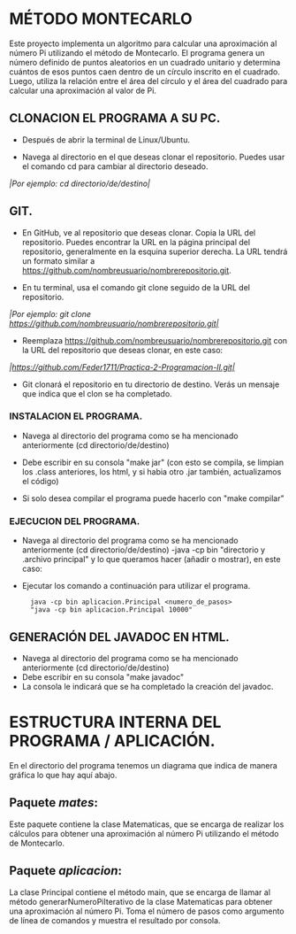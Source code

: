 # MÉTODO MONTECARLO

Este proyecto implementa un algoritmo para calcular una aproximación al número Pi utilizando el método de Montecarlo. El programa genera un número definido de puntos aleatorios en un cuadrado unitario y determina cuántos de esos puntos caen dentro de un círculo inscrito en el cuadrado. Luego, utiliza la relación entre el área del círculo y el área del cuadrado para calcular una aproximación al valor de Pi.

## CLONACION EL PROGRAMA A SU PC.

- Después de abrir la terminal de Linux/Ubuntu.

- Navega al directorio en el que deseas clonar el repositorio. Puedes usar el comando cd para cambiar al directorio deseado.

 *|Por ejemplo: cd directorio/de/destino|*

## GIT.

- En GitHub, ve al repositorio que deseas clonar. Copia la URL del repositorio. Puedes encontrar la URL en la página principal del repositorio, generalmente en la esquina superior derecha. La URL tendrá un formato similar a https://github.com/nombreusuario/nombrerepositorio.git.

- En tu terminal, usa el comando git clone seguido de la URL del repositorio. 

*|Por ejemplo: git clone https://github.com/nombreusuario/nombrerepositorio.git|*

- Reemplaza https://github.com/nombreusuario/nombrerepositorio.git con la URL del repositorio que deseas clonar, en este caso:

*|https://github.com/Feder1711/Practica-2-Programacion-II.git|*

- Git clonará el repositorio en tu directorio de destino. Verás un mensaje que indica que el clon se ha completado.


### INSTALACION EL PROGRAMA.

- Navega al directorio del programa como se ha mencionado anteriormente (cd directorio/de/destino)

- Debe escribir en su consola "make jar" (con esto se compila, se limpian los .class anteriores, los html, y si habia otro .jar también, actualizamos el código)

- Si solo desea compilar el programa puede hacerlo con "make compilar"


### EJECUCION DEL PROGRAMA.

- Navega al directorio del programa como se ha mencionado anteriormente (cd directorio/de/destino)
-java -cp bin "directorio y .archivo principal" y lo que queramos hacer (añadir o mostrar), en este caso:
- Ejecutar los comando a continuación para utilizar el programa.

		java -cp bin aplicacion.Principal <numero_de_pasos>
		"java -cp bin aplicacion.Principal 10000"


## GENERACIÓN DEL JAVADOC EN HTML.

- Navega al directorio del programa como se ha mencionado anteriormente (cd directorio/de/destino)
- Debe escribir en su consola "make javadoc"
- La consola le indicará que se ha completado la creación del javadoc.

# ESTRUCTURA INTERNA DEL PROGRAMA / APLICACIÓN.

En el directorio del programa tenemos un diagrama que indica de manera gráfica lo que hay aquí abajo.

## Paquete *mates*: 
Este paquete contiene la clase Matematicas, que se encarga de realizar los cálculos para obtener una aproximación al número Pi utilizando el método de Montecarlo.

## Paquete *aplicacion*: 
La clase Principal contiene el método main, que se encarga de llamar al método generarNumeroPiIterativo de la clase Matematicas para obtener una aproximación al número Pi. Toma el número de pasos como argumento de línea de comandos y muestra el resultado por consola.
